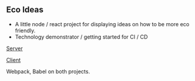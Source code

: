 
## Eco Ideas

- A little node / react project for displaying ideas on how to be more eco friendly.
- Technology demonstrator / getting started for CI / CD


[Server](./server/README.md)

[Client](./client/README.md)

Webpack, Babel on both projects.



